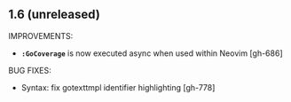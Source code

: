 ## 1.6 (unreleased)

IMPROVEMENTS:
* **`:GoCoverage`** is now executed async when used within Neovim [gh-686]

BUG FIXES:

* Syntax: fix gotexttmpl identifier highlighting [gh-778]

